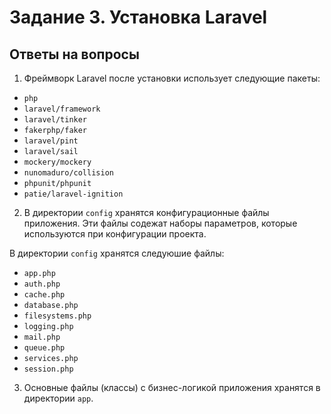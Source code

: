 # Задание 3. Установка Laravel

## Ответы на вопросы

1. Фреймворк Laravel после установки использует следующие пакеты:

- `php`
- `laravel/framework`
- `laravel/tinker`
- `fakerphp/faker`
- `laravel/pint`
- `laravel/sail`
- `mockery/mockery`
- `nunomaduro/collision`
- `phpunit/phpunit`
- `patie/laravel-ignition`


2. В директории `config` хранятся конфигурационные файлы приложения. Эти файлы содежат наборы параметров, которые используются при конфигурации проекта.

В директории `config` хранятся следуюшие файлы:
- `app.php`
- `auth.php`
- `cache.php`
- `database.php`
- `filesystems.php`
- `logging.php`
- `mail.php`
- `queue.php`
- `services.php`
- `session.php`


3. Oсновные файлы (классы) с бизнес-логикой приложения хранятся в директории `app`. 
